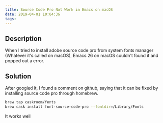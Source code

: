 ```yaml
---
title: Source Code Pro Not Work in Emacs on macOS
date: 2019-04-01 10:04:36
tags:
---
```



## Description

When I tried to install adobe source code pro from system fonts manager (Whatever it's called on macOS), Emacs 26 on macOS couldn't found it and popped out a error.

## Solution

After googled it, I found a comment on github, saying that it can be fixed by installing source code pro through homebrew.

```bash
brew tap caskroom/fonts
brew cask install font-source-code-pro --fontdir=/Library/Fonts
```

It works well